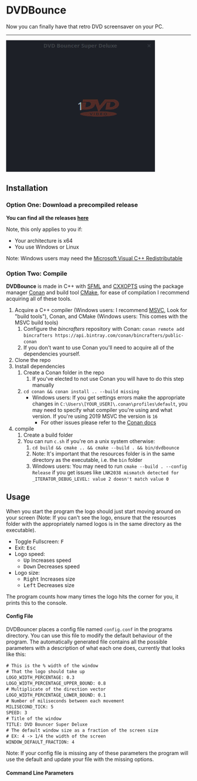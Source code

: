 # DVDBounce

Now you can finally have that retro DVD screensaver on your PC.

---

![](videos/video.gif)

## Installation

### Option One: Download a precompiled release
**You can find all the releases [here](https://github.com/George-lewis/DVDBounce/releases)**

Note, this only applies to you if:

- Your architecture is x64
- You use Windows or Linux

Note: Windows users may need the [Microsoft Visual C++ Redistributable](https://support.microsoft.com/en-ca/help/2977003/the-latest-supported-visual-c-downloads)

### Option Two: Compile

**DVDBounce** is made in C++ with [SFML](https://github.com/SFML/SFML) and [CXXOPTS](https://github.com/jarro2783/cxxopts/) using the package manager [Conan](https://github.com/conan-io/conan) and build tool [CMake](https://cmake.org/), for ease of compilation I recommend acquiring all of these tools.

1. Acquire a C++ compiler (Windows users: I recommend [MSVC](https://visualstudio.microsoft.com/downloads/), Look for "build tools"), Conan, and CMake (Windows users: This comes with the MSVC build tools)
   1. Configure the *bincrafters* repository with Conan: `conan remote add bincrafters https://api.bintray.com/conan/bincrafters/public-conan`
   2. If you don't want to use Conan you'll need to acquire all of the dependencies yourself.
2. Clone the repo
3. Install dependencies
   1. Create a Conan folder in the repo
      1. If you've elected to not use Conan you will have to do this step manually
   2. `cd conan && conan install .. --build missing`
      - Windows users: If you get settings errors make the appropriate changes in `C:\Users\[YOUR_USER]\.conan\profiles\default`, you may need to specify what compiler you're using and what version. If you're using 2019 MSVC the version is `16`
        - For other issues please refer to the [Conan docs](https://docs.conan.io/)
4. compile
   1. Create a build folder
   2. You can run `c.sh` if you're on a unix system otherwise:
      1. `cd build && cmake .. && cmake --build . && bin/dvdbounce`
      2. Note: It's important that the resources folder is in the same directory as the executable, i.e. the `bin` folder
      3. Windows users: You may need to run `cmake --build . --config Release` if you get issues like `LNK2038 mismatch detected for _ITERATOR_DEBUG_LEVEL: value 2 doesn't match value 0`

## Usage

When you start the program the logo should just start moving around on your screen (Note: If you can't see the logo, ensure that the resources folder with the appropriately named logos is in the same directory as the executable).

- Toggle Fullscreen: <kbd>F</kbd>
- Exit: <kbd>Esc</kbd>
- Logo speed:
  - <kbd>Up</kbd> Increases speed
  - <kbd>Down</kbd> Decreases speed
- Logo size:
  - <kbd>Right</kbd> Increases size
  - <kbd>Left</kbd> Decreases size

The program counts how many times the logo hits the corner for you, it prints this to the console.

#### Config File

DVDBouncer places a config file named `config.conf` in the programs directory. You can use this file to modify the default behaviour of the program. The automatically generated file contains all the possible parameters with a description of what each one does, currently that looks like this:

```
# This is the % width of the window
# That the logo should take up
LOGO_WIDTH_PERCENTAGE: 0.3
LOGO_WIDTH_PERCENTAGE_UPPER_BOUND: 0.8
# Multiplicate of the direction vector
LOGO_WIDTH_PERCENTAGE_LOWER_BOUND: 0.1
# Number of miliseconds between each movement
MILISECOND_TICK: 5
SPEED: 3
# Title of the window
TITLE: DVD Bouncer Super Deluxe
# The default window size as a fraction of the screen size
# EX: 4 -> 1/4 the width of the screen
WINDOW_DEFAULT_FRACTION: 4
```

Note: If your config file is missing any of these parameters the program will use the default and update your file with the missing options.

#### Command Line Parameters

